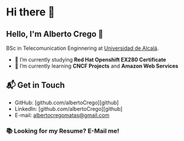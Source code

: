 # Hi there 👋

## Hello, I'm Alberto Crego 👋

BSc in Telecomunication Enginnering at [Universidad de Alcalá](https://www.uah.es).

- 🔭 I’m currently studying **Red Hat Openshift EX280 Certificate**
- 🌱 I’m currently learning **CNCF Projects** and **Amazon Web Services**

## 📬 Get in Touch

- GitHub: [github.com/albertoCrego][github]
- LinkedIn: [github.com/albertoCrego][github]
- E-mail: albertocregomatas@gmail.com

### 📚 Looking for my Resume? E-Mail me!
